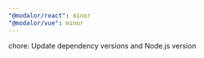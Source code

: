 ```yaml
---
"@modalor/react": minor
"@modalor/vue": minor
---
```


chore: Update dependency versions and Node.js version
